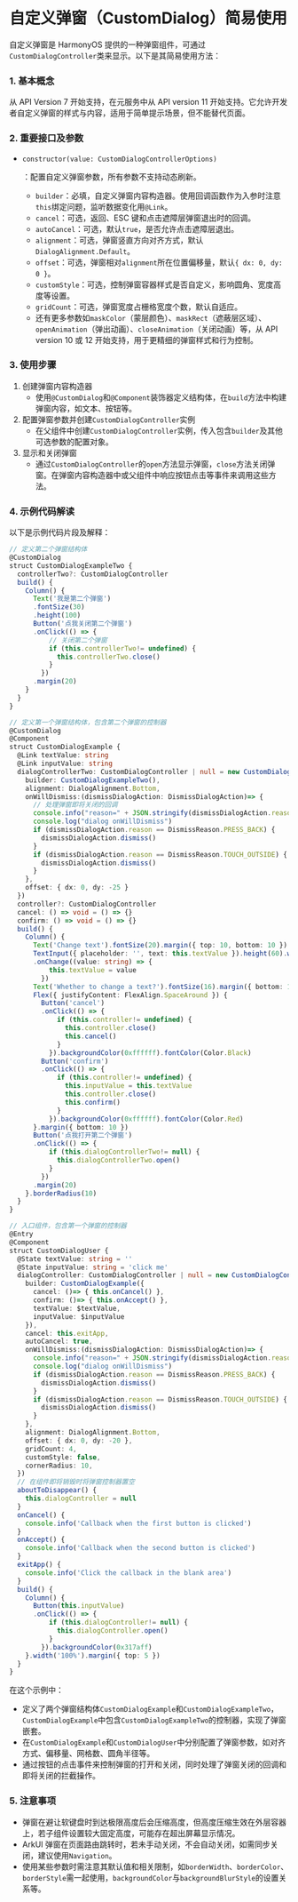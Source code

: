 # 自定义弹窗（CustomDialog）简易使用

自定义弹窗是 HarmonyOS 提供的一种弹窗组件，可通过`CustomDialogController`类来显示。以下是其简易使用方法：

### 1. 基本概念

从 API Version 7 开始支持，在元服务中从 API version 11 开始支持。它允许开发者自定义弹窗的样式与内容，适用于简单提示场景，但不能替代页面。

### 2. 重要接口及参数

- ```
  constructor(value: CustomDialogControllerOptions)
  ```

  ：配置自定义弹窗参数，所有参数不支持动态刷新。

  - `builder`：必填，自定义弹窗内容构造器。使用回调函数作为入参时注意`this`绑定问题，监听数据变化用`@Link`。
  - `cancel`：可选，返回、ESC 键和点击遮障层弹窗退出时的回调。
  - `autoCancel`：可选，默认`true`，是否允许点击遮障层退出。
  - `alignment`：可选，弹窗竖直方向对齐方式，默认`DialogAlignment.Default`。
  - `offset`：可选，弹窗相对`alignment`所在位置偏移量，默认`{ dx: 0, dy: 0 }`。
  - `customStyle`：可选，控制弹窗容器样式是否自定义，影响圆角、宽度高度等设置。
  - `gridCount`：可选，弹窗宽度占栅格宽度个数，默认自适应。
  - 还有更多参数如`maskColor`（蒙层颜色）、`maskRect`（遮蔽层区域）、`openAnimation`（弹出动画）、`closeAnimation`（关闭动画）等，从 API version 10 或 12 开始支持，用于更精细的弹窗样式和行为控制。

### 3. 使用步骤

1. 创建弹窗内容构造器
   - 使用`@CustomDialog`和`@Component`装饰器定义结构体，在`build`方法中构建弹窗内容，如文本、按钮等。
2. 配置弹窗参数并创建`CustomDialogController`实例
   - 在父组件中创建`CustomDialogController`实例，传入包含`builder`及其他可选参数的配置对象。
3. 显示和关闭弹窗
   - 通过`CustomDialogController`的`open`方法显示弹窗，`close`方法关闭弹窗。在弹窗内容构造器中或父组件中响应按钮点击等事件来调用这些方法。

### 4. 示例代码解读

以下是示例代码片段及解释：

```typescript
// 定义第二个弹窗结构体
@CustomDialog
struct CustomDialogExampleTwo {
  controllerTwo?: CustomDialogController
  build() {
    Column() {
      Text('我是第二个弹窗')
      .fontSize(30)
      .height(100)
      Button('点我关闭第二个弹窗')
      .onClick(() => {
          // 关闭第二个弹窗
          if (this.controllerTwo!= undefined) {
            this.controllerTwo.close()
          }
        })
      .margin(20)
    }
  }
}

// 定义第一个弹窗结构体，包含第二个弹窗的控制器
@CustomDialog
@Component
struct CustomDialogExample {
  @Link textValue: string
  @Link inputValue: string
  dialogControllerTwo: CustomDialogController | null = new CustomDialogController({
    builder: CustomDialogExampleTwo(),
    alignment: DialogAlignment.Bottom,
    onWillDismiss:(dismissDialogAction: DismissDialogAction)=> {
      // 处理弹窗即将关闭的回调
      console.info("reason=" + JSON.stringify(dismissDialogAction.reason))
      console.log("dialog onWillDismiss")
      if (dismissDialogAction.reason == DismissReason.PRESS_BACK) {
        dismissDialogAction.dismiss()
      }
      if (dismissDialogAction.reason == DismissReason.TOUCH_OUTSIDE) {
        dismissDialogAction.dismiss()
      }
    },
    offset: { dx: 0, dy: -25 } 
  })
  controller?: CustomDialogController
  cancel: () => void = () => {}
  confirm: () => void = () => {}
  build() {
    Column() {
      Text('Change text').fontSize(20).margin({ top: 10, bottom: 10 })
      TextInput({ placeholder: '', text: this.textValue }).height(60).width('90%')
      .onChange((value: string) => {
          this.textValue = value
        })
      Text('Whether to change a text?').fontSize(16).margin({ bottom: 10 })
      Flex({ justifyContent: FlexAlign.SpaceAround }) {
        Button('cancel')
        .onClick(() => {
            if (this.controller!= undefined) {
              this.controller.close()
              this.cancel()
            }
          }).backgroundColor(0xffffff).fontColor(Color.Black)
        Button('confirm')
        .onClick(() => {
            if (this.controller!= undefined) {
              this.inputValue = this.textValue
              this.controller.close()
              this.confirm()
            }
          }).backgroundColor(0xffffff).fontColor(Color.Red)
      }.margin({ bottom: 10 })
      Button('点我打开第二个弹窗')
      .onClick(() => {
          if (this.dialogControllerTwo!= null) {
            this.dialogControllerTwo.open()
          }
        })
      .margin(20)
    }.borderRadius(10)
  }
}

// 入口组件，包含第一个弹窗的控制器
@Entry
@Component
struct CustomDialogUser {
  @State textValue: string = ''
  @State inputValue: string = 'click me'
  dialogController: CustomDialogController | null = new CustomDialogController({
    builder: CustomDialogExample({
      cancel: ()=> { this.onCancel() },
      confirm: ()=> { this.onAccept() },
      textValue: $textValue,
      inputValue: $inputValue
    }),
    cancel: this.exitApp,
    autoCancel: true,
    onWillDismiss:(dismissDialogAction: DismissDialogAction)=> {
      console.info("reason=" + JSON.stringify(dismissDialogAction.reason))
      console.log("dialog onWillDismiss")
      if (dismissDialogAction.reason == DismissReason.PRESS_BACK) {
        dismissDialogAction.dismiss()
      }
      if (dismissDialogAction.reason == DismissReason.TOUCH_OUTSIDE) {
        dismissDialogAction.dismiss()
      }
    },
    alignment: DialogAlignment.Bottom,
    offset: { dx: 0, dy: -20 },
    gridCount: 4,
    customStyle: false,
    cornerRadius: 10,
  })
  // 在组件即将销毁时将弹窗控制器置空
  aboutToDisappear() {
    this.dialogController = null 
  }
  onCancel() {
    console.info('Callback when the first button is clicked')
  }
  onAccept() {
    console.info('Callback when the second button is clicked')
  }
  exitApp() {
    console.info('Click the callback in the blank area')
  }
  build() {
    Column() {
      Button(this.inputValue)
      .onClick(() => {
          if (this.dialogController!= null) {
            this.dialogController.open()
          }
        }).backgroundColor(0x317aff)
    }.width('100%').margin({ top: 5 })
  }
}
```

在这个示例中：

- 定义了两个弹窗结构体`CustomDialogExample`和`CustomDialogExampleTwo`，`CustomDialogExample`中包含`CustomDialogExampleTwo`的控制器，实现了弹窗嵌套。
- 在`CustomDialogExample`和`CustomDialogUser`中分别配置了弹窗参数，如对齐方式、偏移量、网格数、圆角半径等。
- 通过按钮的点击事件来控制弹窗的打开和关闭，同时处理了弹窗关闭的回调和即将关闭的拦截操作。

### 5. 注意事项

- 弹窗在避让软键盘时到达极限高度后会压缩高度，但高度压缩生效在外层容器上，若子组件设置较大固定高度，可能存在超出屏幕显示情况。
- ArkUI 弹窗在页面路由跳转时，若未手动关闭，不会自动关闭，如需同步关闭，建议使用`Navigation`。
- 使用某些参数时需注意其默认值和相关限制，如`borderWidth`、`borderColor`、`borderStyle`需一起使用，`backgroundColor`与`backgroundBlurStyle`的设置关系等。